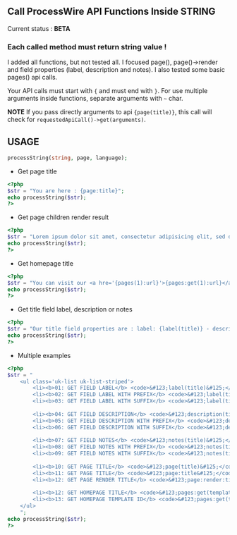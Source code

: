 ## Call ProcessWire API Functions Inside STRING

Current status : **BETA**

### Each called method must return string value !

I added all functions, but not tested all. I focused page(), page()->render and field properties (label, description and notes). I also tested some basic pages() api calls.

Your API calls must start with `{` and must end with `}`. For use multiple arguments inside functions, separate arguments with `~` char.

**NOTE** If you pass directly arguments to api `{page(title)}`, this call will check for `requestedApiCall()->get(arguments)`.

## USAGE

```php
processString(string, page, language);
```

- Get page title
```php
<?php
$str = "You are here : {page:title}";
echo processString($str);
?>
```

- Get page children render result
```php
<?php
$str = "Lorem ipsum dolor sit amet, consectetur adipisicing elit, sed do eiusmod tempor incididunt ut labore et dolore magna aliqua. Ut enim ad minim veniam, quis nostrud exercitation ullamco laboris nisi ut aliquip ex ea commodo consequat.<hr>{page:render:children}";
echo processString($str);
?>
```

- Get homepage title
```php
<?php
$str = "You can visit our <a hre='{pages(1):url}'>{pages:get(1):url}</a>";
echo processString($str);
?>
```

- Get title field label, description or notes
```php
<?php
$str = "Our title field properties are : label: {label(title)} - description: {description(title)} - notes: {notes(title)}";
echo processString($str);
?>
```

- Multiple examples
```php
<?php
$str = "
    <ul class='uk-list uk-list-striped'>
        <li><b>01: GET FIELD LABEL</b> <code>&#123;label(title)&#125;</code> <b>RESULT :</b> <code>{label(title)}</code></li>
        <li><b>02: GET FIELD LABEL WITH PREFIX</b> <code>&#123;label(title~=> )&#125;</code> <b>RESULT :</b> <code>{label(title~=> )}</code></li>
        <li><b>03: GET FIELD LABEL WITH SUFFIX</b> <code>&#123;label(title~~ <=)&#125;</code> <b>RESULT :</b> <code>{label(title~~ <=)}</code></li>
        
        <li><b>04: GET FIELD DESCRIPTION</b> <code>&#123;description(title)&#125;</code> <b>RESULT :</b> <code>{description(title)}</code><br>
        <li><b>05: GET FIELD DESCRIPTION WITH PREFIX</b> <code>&#123;description(title~=> )&#125;</code> <b>RESULT :</b> <code>{description(title~=> )}</code></li>
        <li><b>06: GET FIELD DESCRIPTION WITH SUFFIX</b> <code>&#123;description(title~~ <=)&#125;</code> <b>RESULT :</b> <code>{description(title~~ <=)}</code></li>
        
        <li><b>07: GET FIELD NOTES</b> <code>&#123;notes(title)&#125;</code> <b>RESULT :</b> <code>{notes(title)}</code><br>
        <li><b>08: GET FIELD NOTES WITH PREFIX</b> <code>&#123;notes(title~=> )&#125;</code> <b>RESULT :</b> <code>{notes(title~=> )}</code></li>
        <li><b>09: GET FIELD NOTES WITH SUFFIX</b> <code>&#123;notes(title~~ <=)&#125;</code> <b>RESULT :</b> <code>{notes(title~~ <=)}</code></li>
        
        <li><b>10: GET PAGE TITLE</b> <code>&#123;page(title)&#125;</code> <b>RESULT :</b> <code>{page(title)}</code></li>
        <li><b>11: GET PAGE TITLE</b> <code>&#123;page:title&#125;</code> <b>RESULT :</b> <code>{page:title}</code></li>
        <li><b>12: GET PAGE RENDER TITLE</b> <code>&#123;page:render:title&#125;</code> <b>RESULT :</b> <code>{page:render:title}</code></li>
        
        <li><b>12: GET HOMEPAGE TITLE</b> <code>&#123;pages:get(template=home):title&#125;</code> <b>RESULT :</b> <code>{pages:get(template=home):title}</code></li>
        <li><b>13: GET HOMEPAGE TEMPLATE ID</b> <code>&#123;pages:get(template=home):template:id&#125;</code> <b>RESULT :</b> <code>{pages:get(template=home):template:id}</code></li>
    </ul>
    ";
echo processString($str);
?>
```

